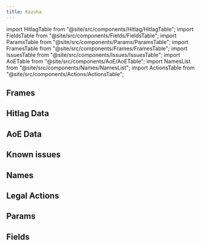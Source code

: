 ```yaml
---
title: Kazuha
---
```


import HitlagTable from "@site/src/components/Hitlag/HitlagTable";
import FieldsTable from "@site/src/components/Fields/FieldsTable";
import ParamsTable from "@site/src/components/Params/ParamsTable";
import FramesTable from "@site/src/components/Frames/FramesTable";
import IssuesTable from "@site/src/components/Issues/IssuesTable";
import AoETable from "@site/src/components/AoE/AoETable";
import NamesList from "@site/src/components/Names/NamesList";
import ActionsTable from "@site/src/components/Actions/ActionsTable";

## Frames

<FramesTable item_key="kazuha" />

## Hitlag Data

<HitlagTable item_key="kazuha" />

## AoE Data

<AoETable item_key="kazuha" />

## Known issues

<IssuesTable item_key="kazuha" />

## Names

<NamesList item_key="kazuha" />

## Legal Actions

<ActionsTable item_key="kazuha" />

## Params

<ParamsTable item_key="kazuha" />

## Fields

<FieldsTable item_key="kazuha" />

